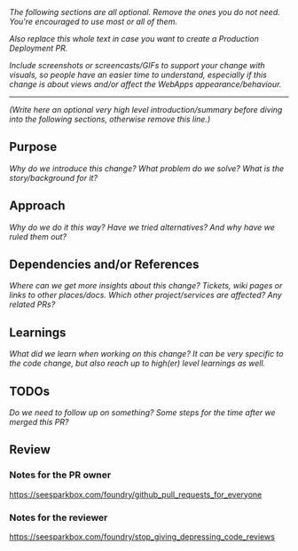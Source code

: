 <!-- https://help.github.com/articles/creating-a-pull-request-template-for-your-repository -->

<em>
The following sections are all optional. Remove the ones you do not need. You're encouraged to use most or all of them.

Also replace this whole text in case you want to create a Production Deployment PR.

Include screenshots or screencasts/GIFs to support your change with visuals, so people have an easier time to understand,
especially if this change is about views and/or affect the WebApps appearance/behaviour.
</em>

-----
<!-- You can remove everything above including this HTML comment -->

_(Write here an optional very high level introduction/summary before diving into the following sections, otherwise remove this line.)_

## Purpose

_Why do we introduce this change? What problem do we solve? What is the story/background for it?_

## Approach

_Why do we do it this way? Have we tried alternatives? And why have we ruled them out?_

## Dependencies and/or References

_Where can we get more insights about this change? Tickets, wiki pages or links to other places/docs. Which other project/services are affected? Any related PRs?_

## Learnings

_What did we learn when working on this change? It can be very specific to the code change, but also reach up to high(er) level learnings as well._

## TODOs

_Do we need to follow up on something? Some steps for the time after we merged this PR?_

## Review

### Notes for the PR owner

<https://seesparkbox.com/foundry/github_pull_requests_for_everyone>

### Notes for the reviewer

<https://seesparkbox.com/foundry/stop_giving_depressing_code_reviews>
